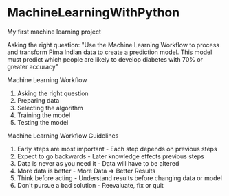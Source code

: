 # MachineLearningWithPython
My first machine learning project

Asking the right question: 
"Use the Machine Learning Workflow to process and transform Pima Indian data to create a prediction model. 
This model must predict which people are likely to develop diabetes with 70% or greater accuracy"


Machine Learning Workflow
 1. Asking the right question
 2. Preparing data
 3. Selecting the algorithm
 4. Training the model 
 5. Testing the model
 
 
Machine Learning Workflow Guidelines
 1. Early steps are most important - Each step depends on previous steps
 2. Expect to go backwards - Later knowledge effects previous steps 
 3. Data is never as you need it - Data will have to be altered
 4. More data is better - More Data => Better Results
 5. Think before acting - Understand results before changing data or model
 6. Don't pursue a bad solution - Reevaluate, fix or quit 